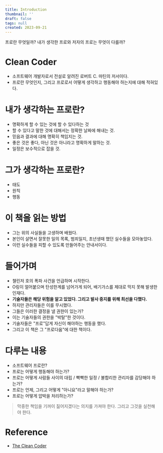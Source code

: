 ```yaml
---
title: Introduction
thumbnail: ''
draft: false
tags: null
created: 2023-09-21
---
```


프로란 무엇일까? 내가 생각한 프로와 저자의 프로는 무엇이 다를까?

# Clean Coder

* 소프트웨어 개발자로서 전설로 알려진 로버트 C. 마틴의 저서이다.
* 프로란 무엇인지, 그리고 프로로서 어떻게 생각하고 행동해야 하는지에 대해 적혀있다.

# 내가 생각하는 프로란?

* 명확하게 할 수 있는 것에 할 수 있다하는 것
* 할 수 있다고 말한 것에 대해서는 정확한 날짜에 해내는 것.
* 믿음과 결과에 대해 명확히 책임지는 것.
* 좋은 것은 좋다, 아닌 것은 아니라고 명확하게 말하는 것.
* 일정은 보수적으로 잡을 것.

# 그가 생각하는 프로란?

* 태도
* 원칙
* 행동

# 이 책을 읽는 방법

* 그는 위의 사실들을 고생하며 배웠다.
* 본인이 살면서 잘못한 일의 목록, 범죄일지, 초년생때 했던 실수들을 모아놓았다.
* 이런 실수들을 피할 수 있도록 만들어주는 안내서이다.

# 들어가며

* 챌린저 호의 폭파 사건을 언급하며 시작한다.
* O링이 얼어붙으며 탄성한계를 넘어가게 되어, 배기가스를 제대로 막지 못해 발생한 인재다.
* **기술자들은 해당 위험을 알고 있었다. 그리고 발사 중지를 위해 최선을 다했다.**
* 하지만 관리자들은 이를 무시했다.
* 그들은 이러한 결정을 낼 권한이 있는가?
* 이는 기술자들의 권한을 "박탈"한 것이다.
* 기술자들은 "프로"답게 자신이 해야하는 행동을 했다.
* 그리고 이 책은 그 "프로다움"에 대한 책이다.

# 다루는 내용

* 소프트웨어 프로란?
* 프로는 어떻게 행동해야 하는가?
* 프로는 어떻게 사람들 사이의 대립 / 빡빡한 일정 / 불합리한 관리자를 감당해야 하는가?
* 프로는 언제, 그리고 어떻게 "아니요"라고 말해야 하는가?
* 프로는 어떻게 압박을 처리하는가?

 > 
 > 막중한 책임을 기꺼이 짊어지겠다는 의지를 가져야 한다. 그리고 그것을 실천해야 한다.

# Reference

* [The Clean Coder](https://product.kyobobook.co.kr/detail/S000000935891)
